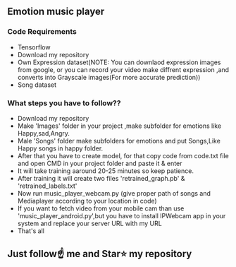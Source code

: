 ## Emotion music player

### Code Requirements
- Tensorflow
- Download my repository
- Own Expression dataset(NOTE: You can downlaod expression images from google, or you can record your video make diffrent expression ,and converts into Grayscale images(For more accurate prediction))
- Song dataset


### What steps you have to follow??
- Download my repository 
- Make 'Images' folder in your project ,make subfolder for emotions like Happy,sad,Angry.
- Male 'Songs' folder make subfolders for emotions and put Songs,Like Happy songs in happy folder.
- After that you have to create model, for that copy code from code.txt file and open CMD in your project folder and paste it & enter
- It will take training aaround 20-25 minutes so keep patience.
- After training it will create two files 'retrained_graph.pb' & 'retrained_labels.txt'
- Now run music_player_webcam.py (give proper path of songs and Mediaplayer according to your location in code)
- If you want to fetch video from your mobile cam than use 'music_player_android.py',but you have to install IPWebcam app in your system
  and replace your server URL with my URL
- That's all 

## Just follow☝️ me and Star⭐ my repository 
